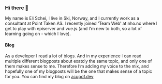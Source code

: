 ### Hi there 👋

My name is Eli Schei, I live in Ski, Norway, and I currently work as a consultant at Point Taken AS. 
I recently joined 'Team Web' at nho.no where I get to play with episerver and vue.js (and I'm new to both, so a lot of learning going on - which I love).

#### Blog
As a developer I read a lot of blogs. And in my experience I can read multiple different blogposts about exatcly the same topic, and only one of them makes sense to me. Therefore I’m adding my voice to the mix, and hopefully one of my blogposts will be the one that makes sense of a topic for you. You can find my blog on  [acupof.dev](https://acupof.dev)

